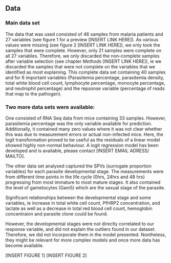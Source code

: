 ## Data

### Main data set
The data that was used consisted of 46 samples from malaria patients and 27 variables (see figure 1 for a preview [INSERT LINK HERE]). As various values were missing (see figure 2 [INSERT LINK HERE]), we only took the samples that were complete. However, only 21 samples were complete on all 27 variables. Therefore, we only discarded the non-complete samples after variable selection (see chapter _Methods_ [INSERT LINK HERE]), ie we discarded the samples that were not complete on the variables that we identified as most explaining. This complete data set containing 40 samples and for 6 important variables (Parasitemia percentage, parasitemia density, total white blood cell count, lymphocyte percentage, monocyte percentage, and neutrophil percentage) and the repsonse variable (percentage of reads that map to the pathogen).

### Two more data sets were available:
One consisted of RNA Seq data from mice containing 33 samples. However, parasitemia percentage was the only variable available for prediction. Additionally, it contained many zero values where it was not clear whether this was due to measurement errors or actual non-infected mice. 
Here, the logit transformation proved to be useful as the residuals of a linear model showed highly non-normal behaviour. A logit regression model has been developed and is available, please contact [INSERT EMAIL ADRESS/ MAILTO].

The other data set analysed captured the SPVs (surrogate proportion variables) for each parasite developmental stage. The measurements were from different time points in the life cycle (0hrs, 24hrs and 48 hrs) progressing from most immature to most mature stages. It also contained the level of gametocytes (Gam5) which are the sexual stage of the parasite.

Significant relationships between the developmental stage and some variables, ie increase in total white cell count, PfHRP2 concentration, and lactate as well as a decrease in total red blood cell count, hemoglobin concentraion and  parasite clone could be found. 

However, the developmental stages were not directly correlated to our response variable, and did not explain the outliers found in our dataset. Therefore, we did not incorporate them in the model presented.
Nontheless, they might be relevant for more complex models and once more data has become available.

[INSERT FIGURE 1]
[INSERT FIGURE 2]
